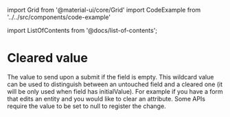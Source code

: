 import Grid from '@material-ui/core/Grid'
import CodeExample from '../../src/components/code-example'

import ListOfContents from '@docs/list-of-contents';

<Grid container item>
<Grid item xs={12} md={10}>

# Cleared value

The value to send upon a submit if the field is empty. This wildcard value can be used to distinguish between an untouched field and a cleared one (it will be only used when field has initialValue). For example if you have a form that edits an entity and you would like to clear an attribute. Some APIs require the value to be set to null to register the change.


<CodeExample source="components/cleared-value" mode="preview" />

</Grid>
<Grid item xs={false} md={2}>
  <ListOfContents file="renderer/cleared-value" />
</Grid>
</Grid>
